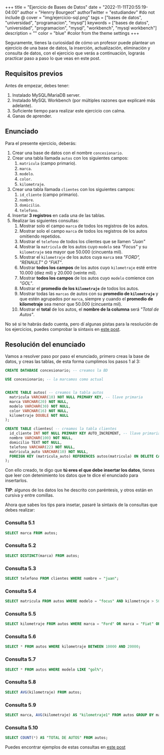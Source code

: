 +++
title = "Ejercicio de Bases de Datos"
date = "2022-11-11T20:55:19-04:00"
author = "Henrry Bourgeot"
authorTwitter = "estudiandev" #do not include @
cover = "img/ejercicio-sql.png"
tags = ["bases de datos", "universidad", "programacion", "mysql"]
keywords = ["bases de datos", "universidad", "programacion", "mysql", "workbench", "mysql workbench"]
description = ""
color = "blue" #color from the theme settings
+++

Seguramente, tienes la curiosidad de cómo un profesor puede plantear un ejercicio de una base de datos, la inserción, actualización, eliminación y consulta de datos, con el ejercicio que verás a continuación, lograrás practicar paso a paso lo que veas en este post.

## Requisitos previos

Antes de empezar, debes tener:

1. Instalado MySQL/MariaDB server.
2. Instalado MySQL Workbench (por múltiples razones que explicaré más adelante).
3. Suficiente tiempo para realizar este ejercicio con calma.
4. Ganas de aprender.

## Enunciado

Para el presente ejercicio, deberás:

1. Crear una base de datos con el nombre `concesionario`.
2. Crear una tabla llamada `autos` con los siguientes campos:
   1. `matricula` (campo primario).
   2. `marca`.
   3. `modelo`.
   4. `color`.
   5. `kilometraje`.
3. Crear una tabla llamada `clientes` con los siguientes campos:
   1. `id_cliente` (campo primario).
   2. `nombre`.
   3. `domicilio`.
   4. `telefono`.
4. Insertar **3 registros** en cada una de las tablas.
5. Realizar las siguientes consultas:
   1. Mostrar solo el campo `marca` de todos los registros de los autos.
   2. Mostrar solo el campo `marca` de todos los registros de los autos omitiendo repetidos.
   3. Mostrar el `telefono` de todos los clientes que se llamen _"Juan"_
   4. Mostrar la `matricula` de los autos cuyo `modelo` sea _"Focus"_ y su `kilometraje` sea mayor que 50.000 (cincuenta mil).
   5. Mostrar el `kilometraje` de los autos cuya `marca` sea _"FORD", "RENAULT" O "FIAT"_.
   6. Mostrar **todos los campos** de los autos cuyo `kilometraje` esté entre 10.000 (diez mil) y 20.000 (veinte mil).
   7. Mostrar **todos los campos** de los autos cuyo `modelo` comience con _"GOL"_.
   8. Mostrar el **promedio de los `kilometraje`** de todos los autos.
   9. Mostrar todas las `marcas` de autos con su **promedio de `kilometraje`** y que estén agrupados por `marca`, siempre y cuando el **promedio de kilometraje** sea menor que 50.000 (cincuenta mil).
   10. Mostrar el **total** de los autos, el **nombre de la columna** será _"Total de Autos"_.

No sé si te habrás dado cuenta, pero dí algunas pistas para la resolución de los ejercicios, puedes comprobar la sintaxis en [este post](/sintaxis-de-sql).

## Resolución del enunciado

Vamos a resolver paso por paso el enunciado, primero creas la base de datos, y creas las tablas, de esta forma cumplimos los pasos 1 al 3:

```sql
CREATE DATABASE concesionario; -- creamos la BD

USE concesionario; -- la marcamos como actual


CREATE TABLE autos( -- creamos la tabla autos
  matricula VARCHAR(10) NOT NULL PRIMARY KEY, -- llave primaria
  marca VARCHAR(20) NOT NULL,
  modelo VARCHAR(30) NOT NULL,
  color VARCHAR(16) NOT NULL,
  kilometraje DOUBLE NOT NULL
);

CREATE TABLE clientes( -- creamos la tabla clientes
  id_cliente INT NOT NULL PRIMARY KEY AUTO_INCREMENT, -- llave primaria
  nombre VARCHAR(100) NOT NULL,
  domicilio TEXT NOT NULL,
  telefono VARCHAR(22) NOT NULL,
  matricula_auto VARCHAR(10) NOT NULL,
  FOREIGN KEY (matricula_auto) REFERENCES autos(matricula) ON DELETE CASCADE ON UPDATE CASCADE -- asignamos llave foránea y acciones
);
```

Con ello creado, te digo que **tú eres el que debe insertar los datos**, tienes que leer con detenimiento los datos que te dice el enunciado para insertarlos.

**TIP**: algunos de los datos los he descrito con paréntesis, y otros están en cursiva y entre comillas.

Ahora que sabes los tips para insetar, pasaré la sintaxis de la consultas que debes realizar:

### Consulta 5.1

```sql
SELECT marca FROM autos;
```

### Consulta 5.2

```sql
SELECT DISTINCT(marca) FROM autos;
```

### Consulta 5.3

```sql
SELECT telefono FROM clientes WHERE nombre = "juan";
```

### Consulta 5.4

```sql
SELECT matricula FROM autos WHERE modelo = "focus" AND kilometraje > 50;
```

### Consulta 5.5

```sql
SELECT kilometraje FROM autos WHERE marca = "Ford" OR marca = "Fiat" OR marca = "Renault";
```

### Consulta 5.6

```sql
SELECT * FROM autos WHERE kilometraje BETWEEN 10000 AND 20000;
```

### Consulta 5.7

```sql
SELECT * FROM autos WHERE modelo LIKE "gol%";
```

### Consulta 5.8

```sql
SELECT AVG(kilometraje) FROM autos;
```

### Consulta 5.9

```sql
SELECT marca, AVG(kilometraje) AS "kilometraje1" FROM autos GROUP BY marca HAVING AVG(kilometraje) < 50000 ORDER BY AVG(kilometraje) DESC;
```

### Consulta 5.10

```sql
SELECT COUNT(*) AS "TOTAL DE AUTOS" FROM autos;
```

Puedes encontrar ejemplos de estas consultas en [este post](/sintaxis-de-sql)
